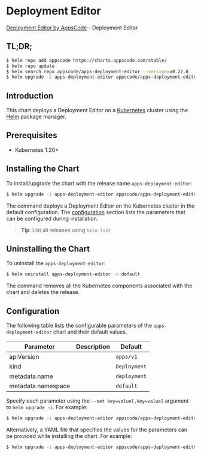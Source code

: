 # Deployment Editor

[Deployment Editor by AppsCode](https://appscode.com) - Deployment Editor

## TL;DR;

```bash
$ helm repo add appscode https://charts.appscode.com/stable/
$ helm repo update
$ helm search repo appscode/apps-deployment-editor --version=v0.22.0
$ helm upgrade -i apps-deployment-editor appscode/apps-deployment-editor -n default --create-namespace --version=v0.22.0
```

## Introduction

This chart deploys a Deployment Editor on a [Kubernetes](http://kubernetes.io) cluster using the [Helm](https://helm.sh) package manager.

## Prerequisites

- Kubernetes 1.20+

## Installing the Chart

To install/upgrade the chart with the release name `apps-deployment-editor`:

```bash
$ helm upgrade -i apps-deployment-editor appscode/apps-deployment-editor -n default --create-namespace --version=v0.22.0
```

The command deploys a Deployment Editor on the Kubernetes cluster in the default configuration. The [configuration](#configuration) section lists the parameters that can be configured during installation.

> **Tip**: List all releases using `helm list`

## Uninstalling the Chart

To uninstall the `apps-deployment-editor`:

```bash
$ helm uninstall apps-deployment-editor -n default
```

The command removes all the Kubernetes components associated with the chart and deletes the release.

## Configuration

The following table lists the configurable parameters of the `apps-deployment-editor` chart and their default values.

|     Parameter      | Description |         Default         |
|--------------------|-------------|-------------------------|
| apiVersion         |             | <code>apps/v1</code>    |
| kind               |             | <code>Deployment</code> |
| metadata.name      |             | <code>deployment</code> |
| metadata.namespace |             | <code>default</code>    |


Specify each parameter using the `--set key=value[,key=value]` argument to `helm upgrade -i`. For example:

```bash
$ helm upgrade -i apps-deployment-editor appscode/apps-deployment-editor -n default --create-namespace --version=v0.22.0 --set apiVersion=apps/v1
```

Alternatively, a YAML file that specifies the values for the parameters can be provided while
installing the chart. For example:

```bash
$ helm upgrade -i apps-deployment-editor appscode/apps-deployment-editor -n default --create-namespace --version=v0.22.0 --values values.yaml
```
